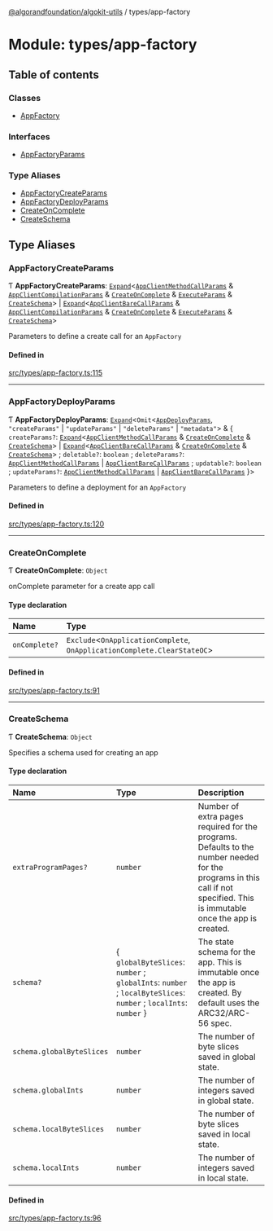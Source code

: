 [@algorandfoundation/algokit-utils](../README.md) / types/app-factory

# Module: types/app-factory

## Table of contents

### Classes

- [AppFactory](../classes/types_app_factory.AppFactory.md)

### Interfaces

- [AppFactoryParams](../interfaces/types_app_factory.AppFactoryParams.md)

### Type Aliases

- [AppFactoryCreateParams](types_app_factory.md#appfactorycreateparams)
- [AppFactoryDeployParams](types_app_factory.md#appfactorydeployparams)
- [CreateOnComplete](types_app_factory.md#createoncomplete)
- [CreateSchema](types_app_factory.md#createschema)

## Type Aliases

### AppFactoryCreateParams

Ƭ **AppFactoryCreateParams**: [`Expand`](types_expand.md#expand)\<[`AppClientMethodCallParams`](types_app_client.md#appclientmethodcallparams) & [`AppClientCompilationParams`](../interfaces/types_app_client.AppClientCompilationParams.md) & [`CreateOnComplete`](types_app_factory.md#createoncomplete) & [`ExecuteParams`](../interfaces/types_transaction.ExecuteParams.md) & [`CreateSchema`](types_app_factory.md#createschema)\> \| [`Expand`](types_expand.md#expand)\<[`AppClientBareCallParams`](types_app_client.md#appclientbarecallparams) & [`AppClientCompilationParams`](../interfaces/types_app_client.AppClientCompilationParams.md) & [`CreateOnComplete`](types_app_factory.md#createoncomplete) & [`ExecuteParams`](../interfaces/types_transaction.ExecuteParams.md) & [`CreateSchema`](types_app_factory.md#createschema)\>

Parameters to define a create call for an `AppFactory`

#### Defined in

[src/types/app-factory.ts:115](https://github.com/algorandfoundation/algokit-utils-ts/blob/main/src/types/app-factory.ts#L115)

___

### AppFactoryDeployParams

Ƭ **AppFactoryDeployParams**: [`Expand`](types_expand.md#expand)\<`Omit`\<[`AppDeployParams`](types_app_deployer.md#appdeployparams), ``"createParams"`` \| ``"updateParams"`` \| ``"deleteParams"`` \| ``"metadata"``\> & \{ `createParams?`: [`Expand`](types_expand.md#expand)\<[`AppClientMethodCallParams`](types_app_client.md#appclientmethodcallparams) & [`CreateOnComplete`](types_app_factory.md#createoncomplete) & [`CreateSchema`](types_app_factory.md#createschema)\> \| [`Expand`](types_expand.md#expand)\<[`AppClientBareCallParams`](types_app_client.md#appclientbarecallparams) & [`CreateOnComplete`](types_app_factory.md#createoncomplete) & [`CreateSchema`](types_app_factory.md#createschema)\> ; `deletable?`: `boolean` ; `deleteParams?`: [`AppClientMethodCallParams`](types_app_client.md#appclientmethodcallparams) \| [`AppClientBareCallParams`](types_app_client.md#appclientbarecallparams) ; `updatable?`: `boolean` ; `updateParams?`: [`AppClientMethodCallParams`](types_app_client.md#appclientmethodcallparams) \| [`AppClientBareCallParams`](types_app_client.md#appclientbarecallparams)  }\>

Parameters to define a deployment for an `AppFactory`

#### Defined in

[src/types/app-factory.ts:120](https://github.com/algorandfoundation/algokit-utils-ts/blob/main/src/types/app-factory.ts#L120)

___

### CreateOnComplete

Ƭ **CreateOnComplete**: `Object`

onComplete parameter for a create app call

#### Type declaration

| Name | Type |
| :------ | :------ |
| `onComplete?` | `Exclude`\<`OnApplicationComplete`, `OnApplicationComplete.ClearStateOC`\> |

#### Defined in

[src/types/app-factory.ts:91](https://github.com/algorandfoundation/algokit-utils-ts/blob/main/src/types/app-factory.ts#L91)

___

### CreateSchema

Ƭ **CreateSchema**: `Object`

Specifies a schema used for creating an app

#### Type declaration

| Name | Type | Description |
| :------ | :------ | :------ |
| `extraProgramPages?` | `number` | Number of extra pages required for the programs. Defaults to the number needed for the programs in this call if not specified. This is immutable once the app is created. |
| `schema?` | \{ `globalByteSlices`: `number` ; `globalInts`: `number` ; `localByteSlices`: `number` ; `localInts`: `number`  } | The state schema for the app. This is immutable once the app is created. By default uses the ARC32/ARC-56 spec. |
| `schema.globalByteSlices` | `number` | The number of byte slices saved in global state. |
| `schema.globalInts` | `number` | The number of integers saved in global state. |
| `schema.localByteSlices` | `number` | The number of byte slices saved in local state. |
| `schema.localInts` | `number` | The number of integers saved in local state. |

#### Defined in

[src/types/app-factory.ts:96](https://github.com/algorandfoundation/algokit-utils-ts/blob/main/src/types/app-factory.ts#L96)

